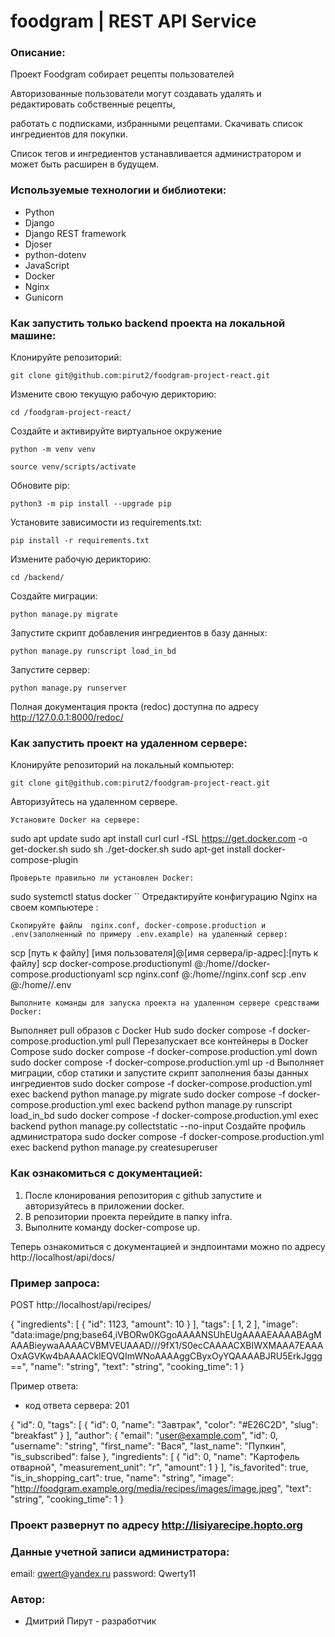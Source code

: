 # foodgram | REST API Service 

### Описание:
Проект Foodgram собирает рецепты пользователей

Авторизованные пользователи могут создавать удалять и редактировать собственные рецепты,

работать с подписками, избранными рецептами. Скачивать список ингредиентов для покупки.

Список тегов и ингредиентов устанавливается администратором и может быть расширен в будущем.

### Используемые технологии и библиотеки:
- Python
- Django
- Django REST framework
- Djoser
- python-dotenv
- JavaScript
- Docker
- Nginx
- Gunicorn

### Как запустить только backend проекта на локальной машине:

Клонируйте репозиторий:
```
git clone git@github.com:pirut2/foodgram-project-react.git
```

Измените свою текущую рабочую дерикторию:
```
cd /foodgram-project-react/
```

Создайте и активируйте виртуальное окружение

```
python -m venv venv
```

```
source venv/scripts/activate
```

Обновите pip:
```
python3 -m pip install --upgrade pip
```

Установите зависимости из requirements.txt:

```
pip install -r requirements.txt
```
Измените рабочую дерикторию:

```
cd /backend/
```

Создайте миграции:

```
python manage.py migrate
```

Запустите скрипт добавления ингредиентов в базу данных:

```
python manage.py runscript load_in_bd
```

Запустите сервер:

```
python manage.py runserver
```
Полная документация прокта (redoc) доступна по адресу http://127.0.0.1:8000/redoc/

### Как запустить проект на удаленном сервере:
Клонируйте репозиторий на локальный компьютер:
```
git clone git@github.com:pirut2/foodgram-project-react.git
```
Авторизуйтесь на удаленном сервере.
```
Установите Docker на сервере:
```
sudo apt update
sudo apt install curl
curl -fSL https://get.docker.com -o get-docker.sh
sudo sh ./get-docker.sh
sudo apt-get install docker-compose-plugin
```
Проверьте правильно ли установлен Docker:
```
sudo systemctl status docker
``
Отредактируйте конфигурацию Nginx на своем компьютере :
```
Скопируйте файлы  nginx.conf, docker-compose.production и .env(заполненный по примеру .env.example) на удаленный сервер:
```
scp [путь к файлу] [имя пользователя]@[имя сервера/ip-адрес]:[путь к файлу]
scp docker-compose.productionyml <username>@<host>:/home/<username>/docker-compose.productionyaml
scp nginx.conf <username>@<host>:/home/<username>/nginx.conf
scp .env <username>@<host>:/home/<username>/.env
```
Выполните команды для запуска проекта на удаленном сервере средствами Docker:
```
Выполняет pull образов с Docker Hub
sudo docker compose -f docker-compose.production.yml pull
Перезапускает все контейнеры в Docker Compose
sudo docker compose -f docker-compose.production.yml down
sudo docker compose -f docker-compose.production.yml up -d
Выполняет миграции, сбор статики и запустите скрипт заполнения базы данных ингредиентов
sudo docker compose -f docker-compose.production.yml exec backend python manage.py migrate
sudo docker compose -f docker-compose.production.yml exec backend python manage.py runscript load_in_bd
sudo docker compose -f docker-compose.production.yml exec backend python manage.py collectstatic --no-input
Создайте профиль администратора
sudo docker compose -f docker-compose.production.yml exec backend python manage.py createsuperuser

### Как ознакомиться с документацией:
1. После клонирования репозитория с github запустите и авторизуйтесь в приложении docker.
2. В репозитории проекта перейдите в папку infra.
3. Выполните команду docker-compose up.

Теперь ознакомиться с документацией и эндпоинтами можно по адресу http://localhost/api/docs/

### Пример запроса:

POST http://localhost/api/recipes/

{
  "ingredients": [
    {
      "id": 1123,
      "amount": 10
    }
  ],
  "tags": [
    1,
    2
  ],
  "image": "data:image/png;base64,iVBORw0KGgoAAAANSUhEUgAAAAEAAAABAgMAAABieywaAAAACVBMVEUAAAD///9fX1/S0ecCAAAACXBIWXMAAA7EAAAOxAGVKw4bAAAACklEQVQImWNoAAAAggCByxOyYQAAAABJRU5ErkJggg==",
  "name": "string",
  "text": "string",
  "cooking_time": 1
}

Пример ответа:
- код ответа сервера: 201

{
  "id": 0,
  "tags": [
    {
      "id": 0,
      "name": "Завтрак",
      "color": "#E26C2D",
      "slug": "breakfast"
    }
  ],
  "author": {
    "email": "user@example.com",
    "id": 0,
    "username": "string",
    "first_name": "Вася",
    "last_name": "Пупкин",
    "is_subscribed": false
  },
  "ingredients": [
    {
      "id": 0,
      "name": "Картофель отварной",
      "measurement_unit": "г",
      "amount": 1
    }
  ],
  "is_favorited": true,
  "is_in_shopping_cart": true,
  "name": "string",
  "image": "http://foodgram.example.org/media/recipes/images/image.jpeg",
  "text": "string",
  "cooking_time": 1
}


### Проект развернут по адресу http://lisiyarecipe.hopto.org
### Данные учетной записи администратора:
email: qwert@yandex.ru
password: Qwerty11
### Автор:
- Дмитрий Пирут - разработчик
